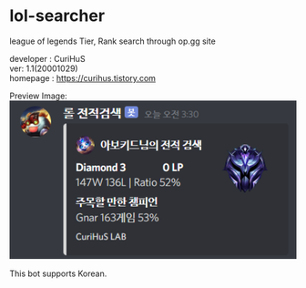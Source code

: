 # lol-searcher
league of legends Tier, Rank search through op.gg site

developer : CuriHuS  
ver: 1.1(20001029)  
homepage : https://curihus.tistory.com  

Preview Image:  
<img src="/image/1.PNG" alt ="Data" style="width: 700px;"/>  

This bot supports Korean.
